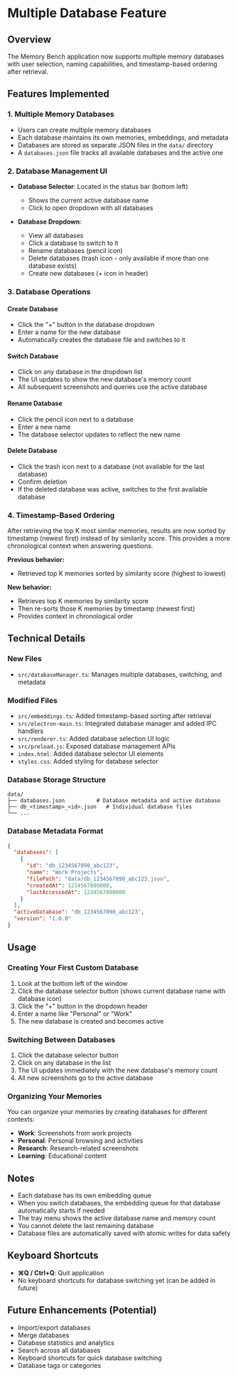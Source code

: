 # Multiple Database Feature

## Overview
The Memory Bench application now supports multiple memory databases with user selection, naming capabilities, and timestamp-based ordering after retrieval.

## Features Implemented

### 1. Multiple Memory Databases
- Users can create multiple memory databases
- Each database maintains its own memories, embeddings, and metadata
- Databases are stored as separate JSON files in the `data/` directory
- A `databases.json` file tracks all available databases and the active one

### 2. Database Management UI
- **Database Selector**: Located in the status bar (bottom left)
  - Shows the current active database name
  - Click to open dropdown with all databases
  
- **Database Dropdown**: 
  - View all databases
  - Click a database to switch to it
  - Rename databases (pencil icon)
  - Delete databases (trash icon - only available if more than one database exists)
  - Create new databases (+ icon in header)

### 3. Database Operations

#### Create Database
- Click the "+" button in the database dropdown
- Enter a name for the new database
- Automatically creates the database file and switches to it

#### Switch Database
- Click on any database in the dropdown list
- The UI updates to show the new database's memory count
- All subsequent screenshots and queries use the active database

#### Rename Database
- Click the pencil icon next to a database
- Enter a new name
- The database selector updates to reflect the new name

#### Delete Database
- Click the trash icon next to a database (not available for the last database)
- Confirm deletion
- If the deleted database was active, switches to the first available database

### 4. Timestamp-Based Ordering
After retrieving the top K most similar memories, results are now sorted by timestamp (newest first) instead of by similarity score. This provides a more chronological context when answering questions.

**Previous behavior:**
- Retrieved top K memories sorted by similarity score (highest to lowest)

**New behavior:**
- Retrieves top K memories by similarity score
- Then re-sorts those K memories by timestamp (newest first)
- Provides context in chronological order

## Technical Details

### New Files
- `src/databaseManager.ts`: Manages multiple databases, switching, and metadata

### Modified Files
- `src/embeddings.ts`: Added timestamp-based sorting after retrieval
- `src/electron-main.ts`: Integrated database manager and added IPC handlers
- `src/renderer.ts`: Added database selection UI logic
- `src/preload.js`: Exposed database management APIs
- `index.html`: Added database selector UI elements
- `styles.css`: Added styling for database selector

### Database Storage Structure
```
data/
├── databases.json          # Database metadata and active database
├── db_<timestamp>_<id>.json   # Individual database files
└── ...
```

### Database Metadata Format
```json
{
  "databases": [
    {
      "id": "db_1234567890_abc123",
      "name": "Work Projects",
      "filePath": "data/db_1234567890_abc123.json",
      "createdAt": 1234567890000,
      "lastAccessedAt": 1234567890000
    }
  ],
  "activeDatabase": "db_1234567890_abc123",
  "version": "1.0.0"
}
```

## Usage

### Creating Your First Custom Database
1. Look at the bottom left of the window
2. Click the database selector button (shows current database name with database icon)
3. Click the "+" button in the dropdown header
4. Enter a name like "Personal" or "Work"
5. The new database is created and becomes active

### Switching Between Databases
1. Click the database selector button
2. Click on any database in the list
3. The UI updates immediately with the new database's memory count
4. All new screenshots go to the active database

### Organizing Your Memories
You can organize your memories by creating databases for different contexts:
- **Work**: Screenshots from work projects
- **Personal**: Personal browsing and activities
- **Research**: Research-related screenshots
- **Learning**: Educational content

## Notes

- Each database has its own embedding queue
- When you switch databases, the embedding queue for that database automatically starts if needed
- The tray menu shows the active database name and memory count
- You cannot delete the last remaining database
- Database files are automatically saved with atomic writes for data safety

## Keyboard Shortcuts
- **⌘Q / Ctrl+Q**: Quit application
- No keyboard shortcuts for database switching yet (can be added in future)

## Future Enhancements (Potential)
- Import/export databases
- Merge databases
- Database statistics and analytics
- Search across all databases
- Keyboard shortcuts for quick database switching
- Database tags or categories


